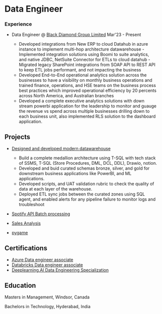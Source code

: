# Data Engineer

### Experience
- Data Engineer @ [Black Diamond Group Limited](https://www.blackdiamondgroup.com/)                 Mar'23 - Present

    - Developed integrations from New ERP to cloud Datahub in azure instance to implement multi-hop architecture datawarehouse
    -Implemented integration solutions using Boomi to suite analytics, and native JDBC, NetSuite Connector for ETLs to cloud datahub
    -Migrated legacy SharePoint integrations from SOAP API to REST API to keep ETL jobs performant, and not impacting the business
    - Developed End-to-End operational analytics solution across the businesses to have a visibility on monthly business operations and trained finance, operations, and HSE teams on the business process best practices which improved operational efficiency by 20 percents across North America, and Australian branches
    - Developed a complete executive analytics solutions with down stream powerbi application for the leadership to monitor and guauge the revenue vs spend across multiple businesses drilling down to each business unit, also implemented RLS solution to the dashboard application. 

## Projects
- [Designed and developed modern datawarehouse](https://github.com/Abhishekpamulapati/sql-data-warehouse-project)

    - Build a complete medallion architecture using T-SQL with tech stack of SSMS, T-SQL (Store Procedures, DML, DCL, DDL), Drawio, notion.
    - Developed and buid curated schemas bronze, silver, and gold for downstream business applications like PowerBI, and ML applications.
    - Developed scripts, and UAT validation rubric to check the quality of data at each layer of the warehouse.
    - Deployed ETL sync jobs between the curated zones using SQL agent, and enabled alerts for any pipeline failure to monitor logs and troubleshoot
- [Spotify API Batch processing](https://github.com/Abhishekpamulapati/Spotify-API-Batch-Processing)
- [Sales Analysis](https://github.com/Abhishekpamulapati/SalesAnalysis)
- [pygame](https://github.com/Abhishekpamulapati/Pygame)

## Certifications
- [Azure Data engineer associate](https://learn.microsoft.com/api/credentials/share/en-us/AbhishekPamulapati-2015/908E5F1BFC8F239C?sharingId)
- [Databricks Data engineer associate](https://credentials.databricks.com/ed35a0f0-3ede-4c26-b0be-86d4bcb2966)
- [Deeplearning.AI Data Engineering Specialization](https://coursera.org/share/e72782d21dc80db174e37ced3a396ff2)
## Education
Masters in Management, Windsor, Canada 

Bachelors in Technology, Hyderabad, India
